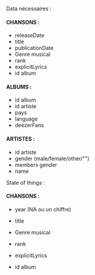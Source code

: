 Data nécessaires :

#### CHANSONS :
- releaseDate
- title
- publicationDate
- Genre musical
- rank
- explicitLyrics
- id album  
#### ALBUMS :
- id album
- id artiste
- pays
- language
- deezerFans  
#### ARTISTES :
- id artiste
- gender (male/female/other/"")
- members gender
- name


State of things :

#### CHANSONS :
- year (NA ou un chiffre)

- title
- Genre musical
- rank
- explicitLyrics
- id album  